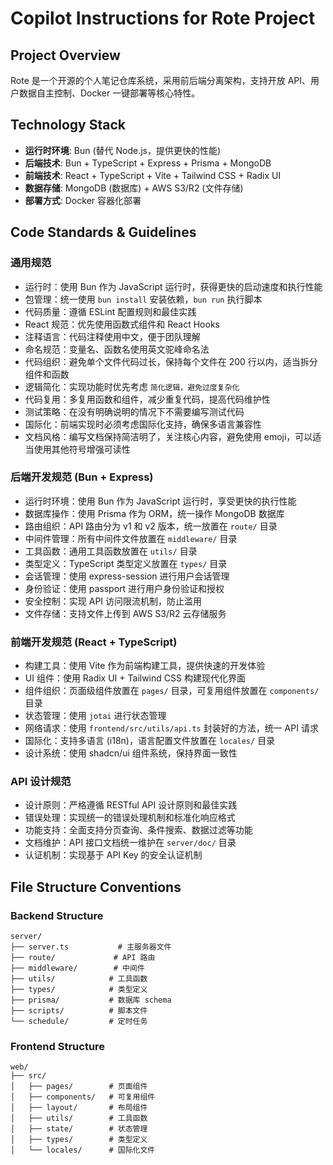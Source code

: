 # Copilot Instructions for Rote Project

## Project Overview

Rote 是一个开源的个人笔记仓库系统，采用前后端分离架构，支持开放 API、用户数据自主控制、Docker 一键部署等核心特性。

## Technology Stack

- **运行时环境**: Bun (替代 Node.js，提供更快的性能)
- **后端技术**: Bun + TypeScript + Express + Prisma + MongoDB
- **前端技术**: React + TypeScript + Vite + Tailwind CSS + Radix UI
- **数据存储**: MongoDB (数据库) + AWS S3/R2 (文件存储)
- **部署方式**: Docker 容器化部署

## Code Standards & Guidelines

### 通用规范

- 运行时：使用 Bun 作为 JavaScript 运行时，获得更快的启动速度和执行性能
- 包管理：统一使用 `bun install` 安装依赖，`bun run` 执行脚本
- 代码质量：遵循 ESLint 配置规则和最佳实践
- React 规范：优先使用函数式组件和 React Hooks
- 注释语言：代码注释使用中文，便于团队理解
- 命名规范：变量名、函数名使用英文驼峰命名法
- 代码组织：避免单个文件代码过长，保持每个文件在 200 行以内，适当拆分组件和函数
- 逻辑简化：实现功能时优先考虑 `简化逻辑，避免过度复杂化`
- 代码复用：多复用函数和组件，减少重复代码，提高代码维护性
- 测试策略：在没有明确说明的情况下不需要编写测试代码
- 国际化：前端实现时必须考虑国际化支持，确保多语言兼容性
- 文档风格：编写文档保持简洁明了，关注核心内容，避免使用 emoji，可以适当使用其他符号增强可读性

### 后端开发规范 (Bun + Express)

- 运行时环境：使用 Bun 作为 JavaScript 运行时，享受更快的执行性能
- 数据库操作：使用 Prisma 作为 ORM，统一操作 MongoDB 数据库
- 路由组织：API 路由分为 v1 和 v2 版本，统一放置在 `route/` 目录
- 中间件管理：所有中间件文件放置在 `middleware/` 目录
- 工具函数：通用工具函数放置在 `utils/` 目录
- 类型定义：TypeScript 类型定义放置在 `types/` 目录
- 会话管理：使用 express-session 进行用户会话管理
- 身份验证：使用 passport 进行用户身份验证和授权
- 安全控制：实现 API 访问限流机制，防止滥用
- 文件存储：支持文件上传到 AWS S3/R2 云存储服务

### 前端开发规范 (React + TypeScript)

- 构建工具：使用 Vite 作为前端构建工具，提供快速的开发体验
- UI 组件：使用 Radix UI + Tailwind CSS 构建现代化界面
- 组件组织：页面级组件放置在 `pages/` 目录，可复用组件放置在 `components/` 目录
- 状态管理：使用 `jotai` 进行状态管理
- 网络请求：使用 `frontend/src/utils/api.ts` 封装好的方法，统一 API 请求
- 国际化：支持多语言 (i18n)，语言配置文件放置在 `locales/` 目录
- 设计系统：使用 shadcn/ui 组件系统，保持界面一致性

### API 设计规范

- 设计原则：严格遵循 RESTful API 设计原则和最佳实践
- 错误处理：实现统一的错误处理机制和标准化响应格式
- 功能支持：全面支持分页查询、条件搜索、数据过滤等功能
- 文档维护：API 接口文档统一维护在 `server/doc/` 目录
- 认证机制：实现基于 API Key 的安全认证机制

## File Structure Conventions

### Backend Structure

```
server/
├── server.ts           # 主服务器文件
├── route/             # API 路由
├── middleware/        # 中间件
├── utils/            # 工具函数
├── types/            # 类型定义
├── prisma/           # 数据库 schema
├── scripts/          # 脚本文件
└── schedule/         # 定时任务
```

### Frontend Structure

```
web/
├── src/
│   ├── pages/        # 页面组件
│   ├── components/   # 可复用组件
│   ├── layout/       # 布局组件
│   ├── utils/        # 工具函数
│   ├── state/        # 状态管理
│   ├── types/        # 类型定义
│   └── locales/      # 国际化文件
```
